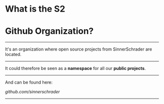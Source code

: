 # What is the S2
# **Github Organization**?

---

It's an organization where open source projects from SinnerSchrader are located.

---

It could therefore be seen as a **namespace** for all our **public projects**.

---

And can be found here:

_github.com/sinnerschrader_

---
